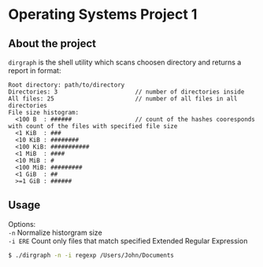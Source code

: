 # Operating Systems Project 1
## About the project
`dirgraph` is the shell utility which scans choosen directory and returns a report in format:
```
Root directory: path/to/directory
Directories: 3                      // number of directories inside
All files: 25                       // number of all files in all directories
File size histogram:
  <100 B  : ######                  // count of the hashes cooresponds with count of the files with specified file size
  <1 KiB  : ###
  <10 KiB : ########
  <100 KiB: ###########
  <1 MiB  : ####
  <10 MiB : #
  <100 MiB: #########
  <1 GiB  : ##
  >=1 GiB : ######
  ```
## Usage
Options:  
`-n`      Normalize historgram size  
`-i ERE`  Count only files that match specified Extended Regular Expression
```sh
$ ./dirgraph -n -i regexp /Users/John/Documents
```
